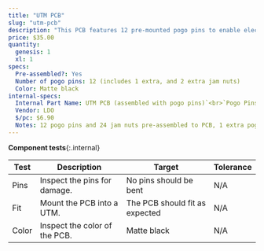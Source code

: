 ```yaml
---
title: "UTM PCB"
slug: "utm-pcb"
description: "This PCB features 12 pre-mounted pogo pins to enable electrical connection with FarmBot's tools. [Click here to download the source files](https://drive.google.com/drive/folders/1BTdp27t__LOzHmLJjJt_slEUzAGGNGCx)."
price: $35.00
quantity:
  genesis: 1
  xl: 1
specs:
  Pre-assembled?: Yes
  Number of pogo pins: 12 (includes 1 extra, and 2 extra jam nuts)
  Color: Matte black
internal-specs:
  Internal Part Name: UTM PCB (assembled with pogo pins)`<br>`Pogo Pins`<br>`Jam Nuts
  Vendor: LDO
  $/pc: $6.90
  Notes: 12 pogo pins and 24 jam nuts pre-assembled to PCB, 1 extra pogo pin and 2 extra jam nuts included in separate bag.
---
```


**Component tests**{:.internal}

|Test         |Description  |Target       |Tolerance    |
|-------------|-------------|-------------|-------------|
|Pins         |Inspect the pins for damage.|No pins should be bent|N/A
|Fit          |Mount the PCB into a UTM.|The PCB should fit as expected|N/A
|Color        |Inspect the color of the PCB.|Matte black|N/A
